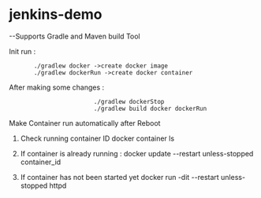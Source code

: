 # jenkins-demo

--Supports Gradle and Maven build Tool

Init run : 

           ./gradlew docker ->create docker image 
           ./gradlew dockerRun ->create docker container
           
After making some changes : 
                            
                            ./gradlew dockerStop
                            ./gradlew build docker dockerRun
 
 Make Container run automatically after Reboot
 
 1. Check running container ID
 docker container ls
 
 2. If container is already running : 
 docker update --restart unless-stopped container_id 
 
 3. If container has not been started yet
 docker run -dit --restart unless-stopped httpd                           

